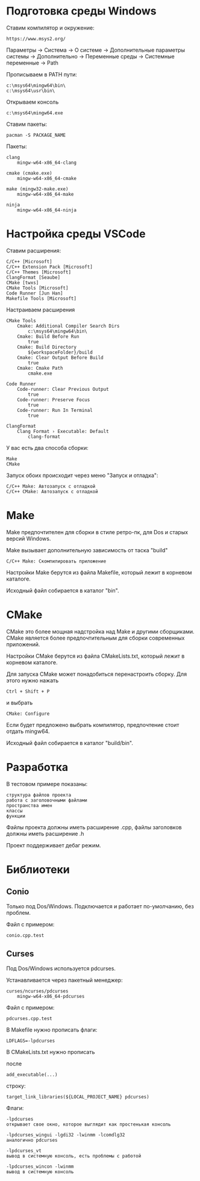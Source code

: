 # Подготовка среды Windows

Ставим компилятор и окружение:

    https://www.msys2.org/

Параметры -> Система -> О системе -> Дополнительные параметры системы -> Дополнительно -> Переменные среды -> Системные переменные -> Path

Прописываем в PATH пути:

    c:\msys64\mingw64\bin\
    c:\msys64\usr\bin\

Открываем консоль

    c:\msys64\mingw64.exe

Ставим пакеты:

    pacman -S PACKAGE_NAME

Пакеты:

    clang
        mingw-w64-x86_64-clang

    cmake (cmake.exe)
        mingw-w64-x86_64-cmake

    make (mingw32-make.exe)
        mingw-w64-x86_64-make

    ninja
        mingw-w64-x86_64-ninja

# Настройка среды VSCode

Ставим расширения:

    С/С++ [Microsoft]
    С/С++ Extension Pack [Microsoft]
    С/С++ Themes [Microsoft]
    ClangFormat [Seaube]
    CMake [twxs]
    CMake Tools [Microsoft]
    Code Runner [Jun Han]
    Makefile Tools [Microsoft]

Настраиваем расширения

    CMake Tools
        Cmake: Additional Compiler Search Dirs
            c:\msys64\mingw64\bin\
        Cmake: Build Before Run
            true
        Cmake: Build Directory
            ${workspaceFolder}/build
        Cmake: Clear Output Before Build
            true
        Cmake: Cmake Path
            cmake.exe

    Code Runner
        Code-runner: Clear Previous Output
            true
        Code-runner: Preserve Focus
            true
        Code-runner: Run In Terminal
            true

    ClangFormat
        Clang Format › Executable: Default
            clang-format

У вас есть два способа сборки:

    Make
    CMake

Запуск обоих происходит через меню "Запуск и отладка":

    C/C++ Make: Автозапуск с отладкой
    C/C++ CMake: Автозапуск с отладкой

# Make

Make предпочтителен для сборки в стиле ретро-пк, для Dos и старых версий Windows.

Make вызывает дополнительную зависимость от таска "build"

    C/C++ Make: Скомпилировать приложение

Настройки Make берутся из файла Makefile, который лежит в корневом каталоге.

Исходный файл собирается в каталог "bin".

# CMake

CMake это более мощная надстройка над Make и другими сборщиками. CMake является более предпочтительным для сборки современных приложений.

Настройки CMake берутся из файла CMakeLists.txt, который лежит в корневом каталоге.

Для запуска CMake может понадобиться перенастроить сборку. Для этого нужно нажать

    Ctrl + Shift + P

и выбрать

    CMake: Configure

Если будет предложено выбрать компилятор, предпочтение стоит отдать mingw64.

Исходный файл собирается в каталог "build/bin".

# Разработка

В тестовом примере показаны:

    структура файлов проекта
    работа с заголовочными файлами
    пространства имен
    классы
    функции

Файлы проекта должны иметь расширение .cpp, файлы заголовков должны иметь расширение .h

Проект поддерживает дебаг режим.

# Библиотеки

## Conio

Только под Dos/Windows. Подключается и работает по-умолчанию, без проблем.

Файл с примером:

    conio.cpp.test

## Curses

Под Dos/Windows используется pdcurses.

Устанавливается через пакетный менеджер:

    curses/ncurses/pdcurses
        mingw-w64-x86_64-pdcurses

Файл с примером:

    pdcurses.cpp.test

В Makefile нужно прописать флаги:

    LDFLAGS=-lpdcurses

В CMakeLists.txt нужно прописать

после

    add_executable(...)

строку:

    target_link_libraries(${LOCAL_PROJECT_NAME} pdcurses)

Флаги:

    -lpdcurses
    открывает свое окно, которое выглядит как простенькая консоль

    -lpdcurses_wingui -lgdi32 -lwinmm -lcomdlg32
    аналогично pdcurses

    -lpdcurses_vt
    вывод в системную консоль, есть проблемы с работой

    -lpdcurses_wincon -lwinmm
    вывод в системную консоль
